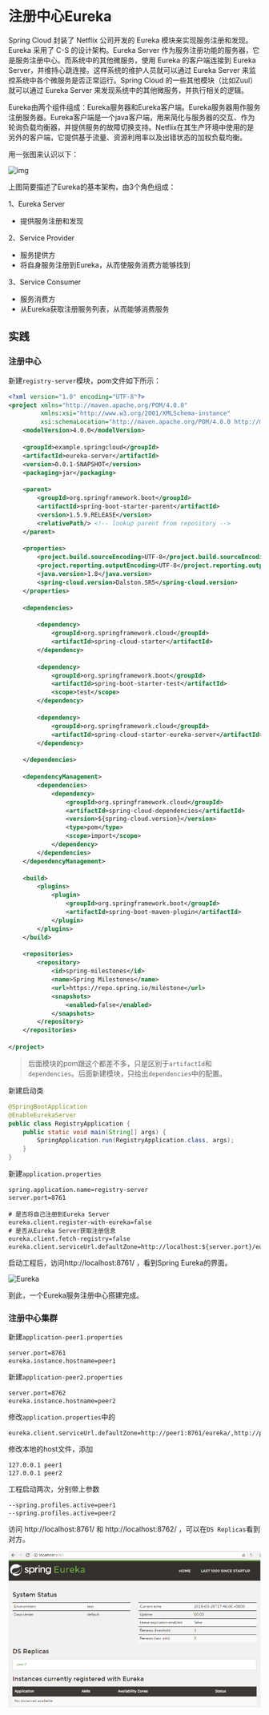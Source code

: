 # 注册中心Eureka

Spring Cloud 封装了 Netflix 公司开发的 Eureka 模块来实现服务注册和发现。Eureka 采用了 C-S 的设计架构。Eureka Server 作为服务注册功能的服务器，它是服务注册中心。而系统中的其他微服务，使用 Eureka 的客户端连接到 Eureka Server，并维持心跳连接。这样系统的维护人员就可以通过 Eureka Server 来监控系统中各个微服务是否正常运行。Spring Cloud 的一些其他模块（比如Zuul）就可以通过 Eureka Server 来发现系统中的其他微服务，并执行相关的逻辑。

Eureka由两个组件组成：Eureka服务器和Eureka客户端。Eureka服务器用作服务注册服务器。Eureka客户端是一个java客户端，用来简化与服务器的交互、作为轮询负载均衡器，并提供服务的故障切换支持。Netflix在其生产环境中使用的是另外的客户端，它提供基于流量、资源利用率以及出错状态的加权负载均衡。

用一张图来认识以下：

![img](http://www.ityouknow.com/assets/images/2017/springcloud/eureka-architecture-overview.png)



上图简要描述了Eureka的基本架构，由3个角色组成：

1、Eureka Server

- 提供服务注册和发现

2、Service Provider

- 服务提供方
- 将自身服务注册到Eureka，从而使服务消费方能够找到

3、Service Consumer

- 服务消费方
- 从Eureka获取注册服务列表，从而能够消费服务

## 实践

### 注册中心

新建`registry-server`模块，pom文件如下所示：

```xml
<?xml version="1.0" encoding="UTF-8"?>
<project xmlns="http://maven.apache.org/POM/4.0.0"
         xmlns:xsi="http://www.w3.org/2001/XMLSchema-instance"
         xsi:schemaLocation="http://maven.apache.org/POM/4.0.0 http://maven.apache.org/xsd/maven-4.0.0.xsd">
    <modelVersion>4.0.0</modelVersion>

    <groupId>example.springcloud</groupId>
    <artifactId>eureka-server</artifactId>
    <version>0.0.1-SNAPSHOT</version>
    <packaging>jar</packaging>

    <parent>
        <groupId>org.springframework.boot</groupId>
        <artifactId>spring-boot-starter-parent</artifactId>
        <version>1.5.9.RELEASE</version>
        <relativePath/> <!-- lookup parent from repository -->
    </parent>

    <properties>
        <project.build.sourceEncoding>UTF-8</project.build.sourceEncoding>
        <project.reporting.outputEncoding>UTF-8</project.reporting.outputEncoding>
        <java.version>1.8</java.version>
        <spring-cloud.version>Dalston.SR5</spring-cloud.version>
    </properties>

    <dependencies>

        <dependency>
            <groupId>org.springframework.cloud</groupId>
            <artifactId>spring-cloud-starter</artifactId>
        </dependency>
        
        <dependency>
            <groupId>org.springframework.boot</groupId>
            <artifactId>spring-boot-starter-test</artifactId>
            <scope>test</scope>
        </dependency>
        
        <dependency>
            <groupId>org.springframework.cloud</groupId>
            <artifactId>spring-cloud-starter-eureka-server</artifactId>
        </dependency>

    </dependencies>

    <dependencyManagement>
        <dependencies>
            <dependency>
                <groupId>org.springframework.cloud</groupId>
                <artifactId>spring-cloud-dependencies</artifactId>
                <version>${spring-cloud.version}</version>
                <type>pom</type>
                <scope>import</scope>
            </dependency>
        </dependencies>
    </dependencyManagement>

    <build>
        <plugins>
            <plugin>
                <groupId>org.springframework.boot</groupId>
                <artifactId>spring-boot-maven-plugin</artifactId>
            </plugin>
        </plugins>
    </build>

    <repositories>
        <repository>
            <id>spring-milestones</id>
            <name>Spring Milestones</name>
            <url>https://repo.spring.io/milestone</url>
            <snapshots>
                <enabled>false</enabled>
            </snapshots>
        </repository>
    </repositories>

</project>
```

> 后面模块的pom跟这个都差不多，只是区别于`artifactId`和`dependencies`。后面新建模块，只给出`dependencies`中的配置。

新建启动类

```java
@SpringBootApplication
@EnableEurekaServer
public class RegistryApplication {
    public static void main(String[] args) {
        SpringApplication.run(RegistryApplication.class, args);
    }
}
```

新建`application.properties`

```properties
spring.application.name=registry-server
server.port=8761

# 是否将自己注册到Eureka Server
eureka.client.register-with-eureka=false
# 是否从Eureka Server获取注册信息
eureka.client.fetch-registry=false
eureka.client.serviceUrl.defaultZone=http://localhost:${server.port}/eureka/
```

启动工程后，访问http://localhost:8761/ ，看到Spring Eureka的界面。

![Eureka](/images/eureka.png)

到此，一个Eureka服务注册中心搭建完成。

### 注册中心集群

新建`application-peer1.properties`

```properties
server.port=8761
eureka.instance.hostname=peer1
```

新建`application-peer2.properties`

```properties
server.port=8762
eureka.instance.hostname=peer2
```

修改`application.properties`中的

```properties
eureka.client.serviceUrl.defaultZone=http://peer1:8761/eureka/,http://peer2:8762/eureka/
```

修改本地的host文件，添加

```
127.0.0.1 peer1  
127.0.0.1 peer2  
```

工程启动两次，分别带上参数

```
--spring.profiles.active=peer1
--spring.profiles.active=peer2
```

访问 http://localhost:8761/ 和 http://localhost:8762/ ，可以在`DS Replicas`看到对方。

![](images/eureka-cluster.png)
